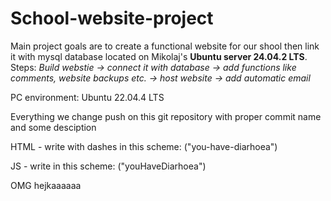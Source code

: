 # School-website-project

Main project goals are to create a functional website for our shool then link it with mysql database located on Mikolaj's **Ubuntu server 24.04.2 LTS**.
Steps: _Build webstie -> connect it with database -> add functions like comments, website backups etc. -> host website -> add automatic email_

PC environment: Ubuntu 22.04.4 LTS

Everything we change push on this git repository with proper commit name and some desciption

HTML - write with dashes in this scheme: ("you-have-diarhoea")

JS - write in this scheme: ("youHaveDiarhoea")

OMG hejkaaaaaa
